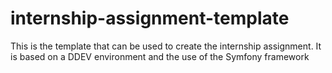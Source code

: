 # internship-assignment-template
This is the template that can be used to create the internship assignment. It is based on a DDEV environment and the use of the Symfony framework
